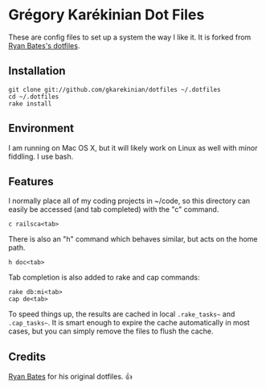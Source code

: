 Grégory Karékinian Dot Files
============================

These are config files to set up a system the way I like it. It is forked from [Ryan Bates's dotfiles](http://github.com/ryanb/dotfiles).


Installation
------------

    git clone git://github.com/gkarekinian/dotfiles ~/.dotfiles
    cd ~/.dotfiles
    rake install


Environment
-----------

I am running on Mac OS X, but it will likely work on Linux as well with 
minor fiddling. I use bash.


Features
--------

I normally place all of my coding projects in ~/code, so this directory 
can easily be accessed (and tab completed) with the "c" command.

    c railsca<tab>

There is also an "h" command which behaves similar, but acts on the 
home path.

    h doc<tab>

Tab completion is also added to rake and cap commands:

    rake db:mi<tab>
    cap de<tab>

To speed things up, the results are cached in local `.rake_tasks~` and 
`.cap_tasks~`. It is smart enough to expire the cache automatically in 
most cases, but you can simply remove the files to flush the cache.


Credits
-------

[Ryan Bates](http://github.com/ryanb) for his original dotfiles. 👍

